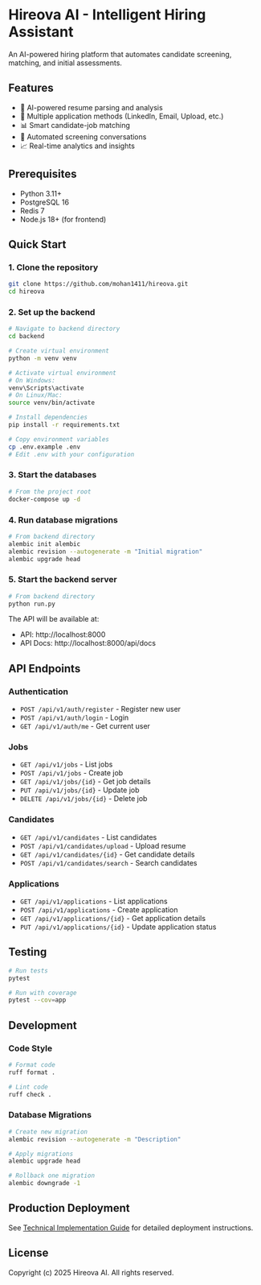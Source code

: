 # Hireova AI - Intelligent Hiring Assistant

An AI-powered hiring platform that automates candidate screening, matching, and initial assessments.

## Features

- 🤖 AI-powered resume parsing and analysis
- 🔗 Multiple application methods (LinkedIn, Email, Upload, etc.)
- 📊 Smart candidate-job matching
- 💬 Automated screening conversations
- 📈 Real-time analytics and insights

## Prerequisites

- Python 3.11+
- PostgreSQL 16
- Redis 7
- Node.js 18+ (for frontend)

## Quick Start

### 1. Clone the repository
```bash
git clone https://github.com/mohan1411/hireova.git
cd hireova
```

### 2. Set up the backend

```bash
# Navigate to backend directory
cd backend

# Create virtual environment
python -m venv venv

# Activate virtual environment
# On Windows:
venv\Scripts\activate
# On Linux/Mac:
source venv/bin/activate

# Install dependencies
pip install -r requirements.txt

# Copy environment variables
cp .env.example .env
# Edit .env with your configuration
```

### 3. Start the databases

```bash
# From the project root
docker-compose up -d
```

### 4. Run database migrations

```bash
# From backend directory
alembic init alembic
alembic revision --autogenerate -m "Initial migration"
alembic upgrade head
```

### 5. Start the backend server

```bash
# From backend directory
python run.py
```

The API will be available at:
- API: http://localhost:8000
- API Docs: http://localhost:8000/api/docs

## API Endpoints

### Authentication
- `POST /api/v1/auth/register` - Register new user
- `POST /api/v1/auth/login` - Login
- `GET /api/v1/auth/me` - Get current user

### Jobs
- `GET /api/v1/jobs` - List jobs
- `POST /api/v1/jobs` - Create job
- `GET /api/v1/jobs/{id}` - Get job details
- `PUT /api/v1/jobs/{id}` - Update job
- `DELETE /api/v1/jobs/{id}` - Delete job

### Candidates
- `GET /api/v1/candidates` - List candidates
- `POST /api/v1/candidates/upload` - Upload resume
- `GET /api/v1/candidates/{id}` - Get candidate details
- `POST /api/v1/candidates/search` - Search candidates

### Applications
- `GET /api/v1/applications` - List applications
- `POST /api/v1/applications` - Create application
- `GET /api/v1/applications/{id}` - Get application details
- `PUT /api/v1/applications/{id}` - Update application status

## Testing

```bash
# Run tests
pytest

# Run with coverage
pytest --cov=app
```

## Development

### Code Style
```bash
# Format code
ruff format .

# Lint code
ruff check .
```

### Database Migrations
```bash
# Create new migration
alembic revision --autogenerate -m "Description"

# Apply migrations
alembic upgrade head

# Rollback one migration
alembic downgrade -1
```

## Production Deployment

See [Technical Implementation Guide](docs/technical/technical-implementation-guide.md) for detailed deployment instructions.

## License

Copyright (c) 2025 Hireova AI. All rights reserved.
